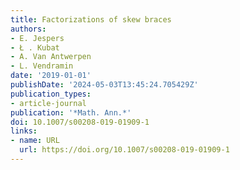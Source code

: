 ```yaml
---
title: Factorizations of skew braces
authors:
- E. Jespers
- Ł . Kubat
- A. Van Antwerpen
- L. Vendramin
date: '2019-01-01'
publishDate: '2024-05-03T13:45:24.705429Z'
publication_types:
- article-journal
publication: '*Math. Ann.*'
doi: 10.1007/s00208-019-01909-1
links:
- name: URL
  url: https://doi.org/10.1007/s00208-019-01909-1
---
```

